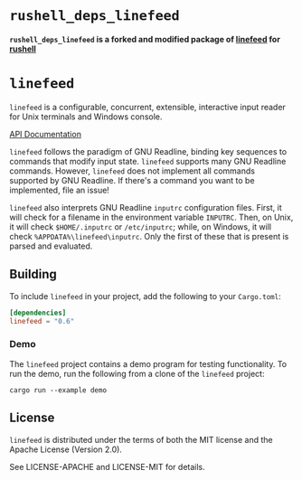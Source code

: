 # `rushell_deps_linefeed`
**`rushell_deps_linefeed` is a forked and modified package of [linefeed](https://github.com/murarth/linefeed) for [rushell](https://github.com/hiking90/rushell)**

# `linefeed`

`linefeed` is a configurable, concurrent, extensible, interactive input reader
for Unix terminals and Windows console.

[API Documentation](https://docs.rs/linefeed/)

`linefeed` follows the paradigm of GNU Readline, binding key sequences to
commands that modify input state. `linefeed` supports many GNU Readline commands.
However, `linefeed` does not implement all commands supported by GNU Readline.
If there's a command you want to be implemented, file an issue!

`linefeed` also interprets GNU Readline `inputrc` configuration files.
First, it will check for a filename in the environment variable `INPUTRC`.
Then, on Unix, it will check `$HOME/.inputrc` or `/etc/inputrc`;
while, on Windows, it will check `%APPDATA%\linefeed\inputrc`.
Only the first of these that is present is parsed and evaluated.

## Building

To include `linefeed` in your project, add the following to your `Cargo.toml`:

```toml
[dependencies]
linefeed = "0.6"
```

### Demo

The `linefeed` project contains a demo program for testing functionality.
To run the demo, run the following from a clone of the `linefeed` project:

    cargo run --example demo

## License

`linefeed` is distributed under the terms of both the MIT license and the
Apache License (Version 2.0).

See LICENSE-APACHE and LICENSE-MIT for details.

